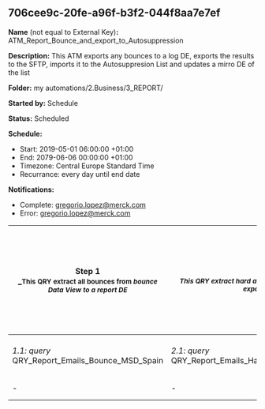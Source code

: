 ## 706cee9c-20fe-a96f-b3f2-044f8aa7e7ef

**Name** (not equal to External Key)**:** ATM_Report_Bounce_and_export_to_Autosuppression

**Description:** This ATM exports any bounces to a log DE, exports the results to the SFTP, imports it to the Autosuppresion List and updates a mirro DE of the list

**Folder:** my automations/2.Business/3_REPORT/

**Started by:** Schedule

**Status:** Scheduled

**Schedule:**

* Start: 2019-05-01 06:00:00 +01:00
* End: 2079-06-06 00:00:00 +01:00
* Timezone: Central Europe Standard Time
* Recurrance: every day until end date

**Notifications:**

* Complete: gregorio.lopez@merck.com
* Error: gregorio.lopez@merck.com

| Step 1<br>_<small>This QRY extract all bounces from _bounce Data View to a report DE</small>_ | Step 2<br>_<small>This QRY extract hard and blocked bounces from previous DE to export it on the next step</small>_ | Step 3<br>_<small>This Data Extract activity prepares the DE with hard and blocked bounces to be exported to FTP</small>_ | Step 4<br>_<small>This File Transfer activity moves the previously exported DE to the SFTP</small>_ | Step 5<br>_<small>This step is just a security shape to have a while between export and import activities</small>_ | Step 6<br>_<small>This Import File activity imports the extracted bounces to the Autosuppression List</small>_ | Step 7<br>_<small>This QRY creates a mirror of the Autosuppression List to a report DE (and Publication List)</small>_ | Step 8<br>_<small>This QRY updates a DE with all email with full mailbox las 7 days</small>_ |
| --- | --- | --- | --- | --- | --- | --- | --- |
| _1.1: query_<br>QRY_Report_Emails_Bounce_MSD_Spain | _2.1: query_<br>QRY_Report_Emails_HardBounces_and_Blocked_MSD_Spain | _3.1: dataExtract_<br>ES_Export_Report_HardBounces_and_Blocked_MSD_Spain_DE | _4.1: fileTransfer_<br>ES_Export_Report_HardBounces_and_Blocked_MSD_Spain_DE | _5.1: wait_<br>5 Minutes | _6.1: importFile_<br>ES_Import_Bounces_AutoSupression_List | _7.1: query_<br>QRY_Mirror_AutoSupressionList_DE | _8.1: query_<br>QRY_excluded_soft_bounces_full_mailbox_emails |
| - | - | - | - | - | - | _7.2: query_<br>QRY_Mirror_PublicationList_DE | - |
